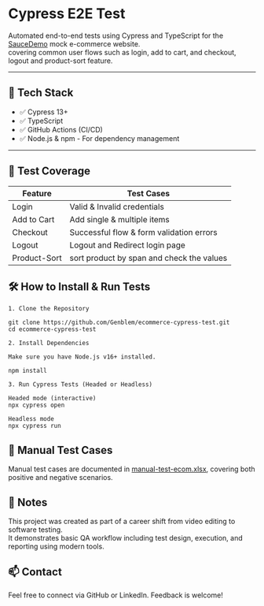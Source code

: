 # Cypress E2E Test 

Automated end-to-end tests using Cypress and TypeScript for the [SauceDemo](https://www.saucedemo.com) mock e-commerce website.   
covering common user flows such as login, add to cart, and checkout, logout and product-sort feature.

---

## 🔧 Tech Stack

- ✅ Cypress 13+
- ✅ TypeScript
- ✅ GitHub Actions (CI/CD)
- ✅ Node.js & npm - For dependency management  

---

## 📂 Test Coverage

| Feature         | Test Cases                                      |
|----------------|--------------------------------------------------|
| Login           | Valid & Invalid credentials                     |
| Add to Cart     | Add single & multiple items                     |
| Checkout        | Successful flow & form validation errors        |
| Logout          | Logout and Redirect login page                  |
| Product-Sort    | sort product by span and check the values       |

## 🛠️ How to Install & Run Tests

```
1. Clone the Repository

git clone https://github.com/Genblem/ecommerce-cypress-test.git
cd ecommerce-cypress-test

2. Install Dependencies

Make sure you have Node.js v16+ installed.

npm install

3. Run Cypress Tests (Headed or Headless)

Headed mode (interactive)  
npx cypress open

Headless mode  
npx cypress run
```

## 📄 Manual Test Cases

Manual test cases are documented in [manual-test-ecom.xlsx](https://docs.google.com/spreadsheets/d/1WlyEGvw9vApId4xCpVf6nuh8mikDooCn/edit?usp=sharing&ouid=110826700699682818265&rtpof=true&sd=true), covering both positive and negative scenarios.


## 📌 Notes

This project was created as part of a career shift from video editing to software testing.  
It demonstrates basic QA workflow including test design, execution, and reporting using modern tools.


## 📫 Contact

Feel free to connect via GitHub or LinkedIn. Feedback is welcome!
